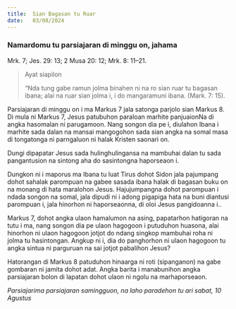 ```yaml
---
title:  Sian Bagasan tu Ruar
date:   03/08/2024
---
```


### Namardomu tu parsiajaran di minggu on, jahama
Mrk. 7; Jes. 29: 13; 2 Musa 20: 12; Mrk. 8: 11–21.

> <p>Ayat siapilon</p>
> “Nda tung gabe ramun jolma binahen ni na ro sian ruar tu bagasan ibana; alai na ruar sian jolma i, i do mangaramuni ibana. (Mark. 7: 15).

Parsiajaran di minggu on i ma Markus 7 jala satonga parjolo sian Markus 8. Di mula ni Markus 7, Jesus patubuhon paraloan marhite panjuaionNa di angka hasomalan ni parugamoon. Nang songon dia pe i, diulahon Ibana i marhite sada dalan na mansai mangogohon sada sian angka na somal masa di tongatonga ni parngaluon ni halak Kristen saonari on.

Dungi dipapatar Jesus sada hulinghulingansa na mambuhai dalan tu sada pangantusion na sintong aha do sasintongna haporseaon i.

Dungkon ni i maporus ma Ibana tu luat Tirus dohot Sidon jala pajumpang dohot sahalak parompuan na gabee sasada ibana halak di bagasan buku on na monang di hata maralohon Jesus. Hajujumpangna dohot parompuan i ndada songon na somal, jala dipudi ni i adong pigapiga hata na buni diantusi parompuan i, jala hinorhon ni haporseaonna, di oloi Jesus pangidoanna i..

Markus 7, dohot angka ulaon hamalumon na asing, papatarhon hatigoran na tutu i ma, nang songon dia pe ulaon hagogoon i putuduhon huasona, alai hinorhon ni ulaon hagogoon jotjot do ndang singkop mambuhai roha ni jolma tu hasintongan. Angkup ni i, dia do panghorhon ni ulaon hagogoon tu angka sintua ni parguruan na sai jotjot pabalihon Jesus?

Hatorangan di Markus 8 patuduhon hinaarga ni roti (sipanganon) na gabe gombaran ni jamita dohot adat. Angka barita i manabunihon angka parsiajaran bolon di lapatan dohot ulaon ni ngolu na marhaporseaon.

_Parsiajarima parsiajaran samingguon, na laho paradehon tu ari sabat, 10 Agustus_